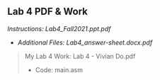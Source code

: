 ## Lab 4 PDF & Work

*Instructions: Lab4_Fall2021.ppt.pdf*

* *Additional Files: Lab4_answer-sheet.docx.pdf*

>My Lab 4 Work: Lab 4 - Vivian Do.pdf
>* Code: main.asm
